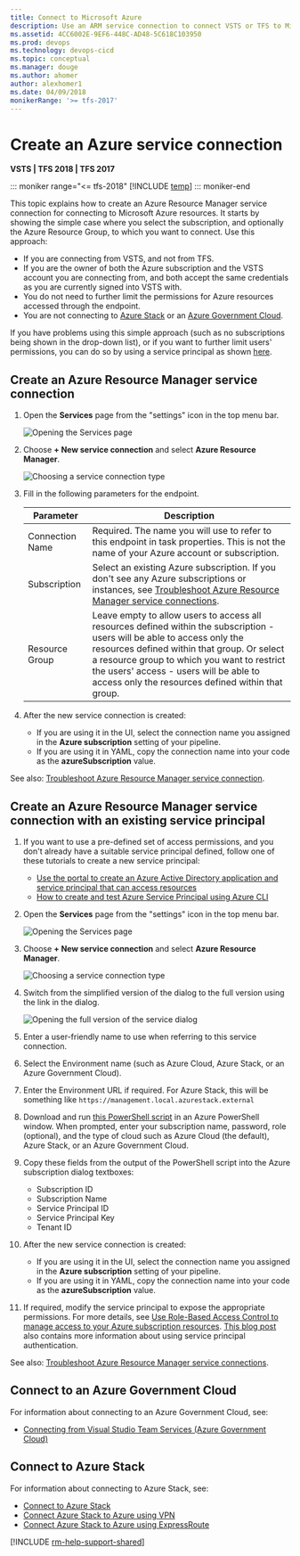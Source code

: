 ```yaml
---
title: Connect to Microsoft Azure
description: Use an ARM service connection to connect VSTS or TFS to Microsoft Azure
ms.assetid: 4CC6002E-9EF6-448C-AD48-5C618C103950
ms.prod: devops
ms.technology: devops-cicd
ms.topic: conceptual
ms.manager: douge
ms.author: ahomer
author: alexhomer1
ms.date: 04/09/2018
monikerRange: '>= tfs-2017'
---
```


# Create an Azure service connection

**VSTS | TFS 2018 | TFS 2017**

::: moniker range="<= tfs-2018"
[!INCLUDE [temp](../_shared/concept-rename-note.md)]
::: moniker-end

This topic explains how to create an Azure Resource Manager service connection for connecting
to Microsoft Azure resources. It starts by showing the simple case where you select the 
subscription, and optionally the Azure Resource Group, to which you want to connect. Use this
approach:

* If you are connecting from VSTS, and not from TFS. 
* If you are the owner of both the Azure subscription and the VSTS account you are connecting from, and both accept the same credentials as you are currently signed into VSTS with.
* You do not need to further limit the permissions for Azure resources accessed through the endpoint.
* You are not connecting to [Azure Stack](#connect-stack) or an [Azure Government Cloud](#connect-govt).

If you have problems using this simple approach (such as no subscriptions being shown in the drop-down list),
or if you want to further limit users' permissions, you can do so by using a service principal as shown [here](#use-spn).  

## Create an Azure Resource Manager service connection

1. Open the **Services** page from the "settings" icon in the top menu bar.

   ![Opening the Services page](_img/new-service-endpoint-1.png)

1. Choose **+ New service connection** and select **Azure Resource Manager**. 

   ![Choosing a service connection type](_img/new-service-endpoint-2.png)

1. Fill in the following parameters for the endpoint.

   | Parameter | Description |
   | --------- | ----------- |
   | Connection Name | Required. The name you will use to refer to this endpoint in task properties. This is not the name of your Azure account or subscription. |
   | Subscription | Select an existing Azure subscription. If you don't see any Azure subscriptions or instances, see [Troubleshoot Azure Resource Manager service connections](../release/azure-rm-endpoint.md). |
   | Resource Group | Leave empty to allow users to access all resources defined within the subscription - users will be able to access only the resources defined within that group. Or select a resource group to which you want to restrict the users' access - users will be able to access only the resources defined within that group. |

1. After the new service connection is created:

   * If you are using it in the UI, select the connection name you assigned in the **Azure subscription** setting of your pipeline.
   * If you are using it in YAML, copy the connection name into your code as the **azureSubscription** value.

See also: [Troubleshoot Azure Resource Manager service connection](../release/azure-rm-endpoint.md).

<a name="use-spn"></a>

## Create an Azure Resource Manager service connection with an existing service principal

1. If you want to use a pre-defined set of access permissions, and you don't already have a suitable service principal defined, follow one of these tutorials to create a new service principal:

   * [Use the portal to create an Azure Active Directory application and service principal that can access resources](https://docs.microsoft.com/en-us/azure/azure-resource-manager/resource-group-create-service-principal-portal)
   * [How to create and test Azure Service Principal using Azure CLI](https://blogs.msdn.microsoft.com/arsen/2016/05/11/how-to-create-and-test-azure-service-principal-using-azure-cli/)

1. Open the **Services** page from the "settings" icon in the top menu bar.

   ![Opening the Services page](_img/new-service-endpoint-1.png)

1. Choose **+ New service connection** and select **Azure Resource Manager**. 

   ![Choosing a service connection type](_img/new-service-endpoint-2.png)

1. Switch from the simplified version of the dialog to the full version using the link in the dialog.

   ![Opening the full version of the service  dialog](_img/rm-endpoint-link.png)

1. Enter a user-friendly name to use when referring to this service connection.

1. Select the Environment name (such as Azure Cloud, Azure Stack, or an Azure Government Cloud).

1. Enter the Environment URL if required. For Azure Stack, this will be something like `https://management.local.azurestack.external`

1. Download and run [this PowerShell script](https://github.com/Microsoft/vsts-rm-extensions/blob/master/TaskModules/powershell/Azure/SPNCreation.ps1) in an Azure PowerShell window.
   When prompted, enter your subscription name, password, role (optional), and the type of cloud such as Azure Cloud (the default), Azure Stack, or an Azure Government Cloud.

1. Copy these fields from the output of the PowerShell script into the Azure subscription dialog textboxes:

   * Subscription ID
   * Subscription Name
   * Service Principal ID
   * Service Principal Key
   * Tenant ID<p/>

1. After the new service connection is created:

   * If you are using it in the UI, select the connection name you assigned in the **Azure subscription** setting of your pipeline.
   * If you are using it in YAML, copy the connection name into your code as the **azureSubscription** value.

1. If required, modify the service principal to expose the appropriate permissions. For more details, see 
   [Use Role-Based Access Control to manage access to your Azure subscription resources](https://docs.microsoft.com/en-us/azure/role-based-access-control/role-assignments-portal).
   [This blog post](http://blogs.msdn.com/b/visualstudioalm/archive/2015/10/04/automating-azure-resource-group-deployment-using-a-service-principal-in-visual-studio-online-build-release-management.aspx)
   also contains more information about using service principal authentication.

See also: [Troubleshoot Azure Resource Manager service connections](../release/azure-rm-endpoint.md).

<a name="connect-govt"></a>

## Connect to an Azure Government Cloud

For information about connecting to an Azure Government Cloud, see:

* [Connecting from Visual Studio Team Services (Azure Government Cloud)](https://docs.microsoft.com/en-us/azure/azure-government/documentation-government-get-started-connect-with-vsts)

<a name="connect-stack"></a>

## Connect to Azure Stack

For information about connecting to Azure Stack, see:

* [Connect to Azure Stack](https://docs.microsoft.com/en-us/azure/azure-stack/azure-stack-connect-azure-stack)
* [Connect Azure Stack to Azure using VPN](https://docs.microsoft.com/en-us/azure/azure-stack/azure-stack-connect-vpn)
* [Connect Azure Stack to Azure using ExpressRoute](https://docs.microsoft.com/en-us/azure/azure-stack/azure-stack-connect-expressroute)

[!INCLUDE [rm-help-support-shared](../_shared/rm-help-support-shared.md)]
